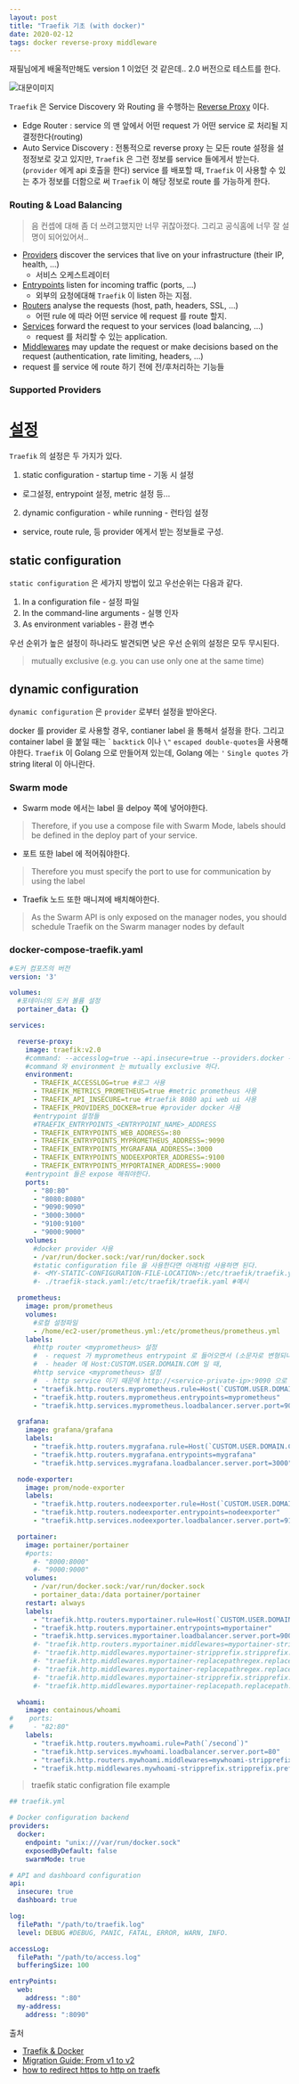 ```yaml
---
layout: post
title: "Traefik 기초 (with docker)"
date: 2020-02-12
tags: docker reverse-proxy middleware
---
```


재필님에게 배울적만해도 version 1 이었던 것 같은데..
2.0 버전으로 테스트를 한다.

<img src='#' post-src='2020-02-13-docker-traefik.png' title='대문이미지'/>

`Traefik` 은 Service Discovery 와 Routing 을 수행하는 [Reverse Proxy](https://en.wikipedia.org/wiki/Reverse_proxy) 이다.


- Edge Router : service 의 맨 앞에서 어떤 request 가 어떤 service 로 처리될 지 결정한다(routing)
- Auto Service Discovery : 전통적으로 reverse proxy 는 모든 route 설정을 설정정보로 갖고 있지만, `Traefik` 은 그런 정보를 service 들에게서 받는다.(`provider` 에게 api 호출을 한다) service 를 배포할 때, `Traefik` 이 사용할 수 있는 추가 정보를 더함으로 써 `Traefik` 이 해당 정보로 route 를 가능하게 한다.

### Routing & Load Balancing
> 음 컨셉에 대해 좀 더 쓰려고했지만 너무 귀찮아졌다. 그리고 공식홈에 너무 잘 설명이 되어있어서..

- [Providers](https://docs.traefik.io/providers/overview/) discover the services that live on your infrastructure (their IP, health, ...)
  - 서비스 오케스트레이터
- [Entrypoints](https://docs.traefik.io/routing/entrypoints/) listen for incoming traffic (ports, ...)
  - 외부의 요청에대해 `Traefik` 이 listen 하는 지점.
- [Routers](https://docs.traefik.io/routing/routers/) analyse the requests (host, path, headers, SSL, ...)
  - 어떤 rule 에 따라 어떤 service 에 request 를 route 할지.
- [Services](https://docs.traefik.io/routing/services/) forward the request to your services (load balancing, ...)
  - request 를 처리할 수 있는 application.
- [Middlewares](https://docs.traefik.io/middlewares/overview/) may update the request or make decisions based on the request
 (authentication, rate limiting, headers, ...)
 - request 를 service 에 route 하기 전에 전/후처리하는 기능들


### Supported Providers
<div id="pureTableHere"></div>
<script>
require(['util'], (util) => {
 util.genPureTable(
   'pureTableHere',
   ['Provider', 'Type', 'Configuration Type'],
   [
     ['Kubernetes','Orchestrator','Custom Resource'],
     ['Consul Catalog	Orchestrator','Label'],
     ['Marathon','Orchestrator','Label'],
     ['Rancher','Orchestrator','Label'],
     ['File','Manual','TOML/YAML format'],
   ]
 );
});
</script>

# [설정](https://docs.traefik.io/getting-started/configuration-overview/)
`Traefik` 의 설정은 두 가지가 있다.
1. static configuration - startup time - 기동 시 설정
 - 로그설정, entrypoint 설정, metric 설정 등...
2. dynamic configuration - while running - 런타임 설정
 - service, route rule, 등 provider 에게서 받는 정보들로 구성.

## static configuration
`static configuration` 은 세가지 방법이 있고 우선순위는 다음과 같다.

1. In a configuration file - 설정 파일
2. In the command-line arguments - 실행 인자
3. As environment variables - 환경 변수

우선 순위가 높은 설정이 하나라도 발견되면 낮은 우선 순위의 설정은 모두 무시된다.
> mutually exclusive (e.g. you can use only one at the same time)

## dynamic configuration
`dynamic configuration` 은 `provider` 로부터 설정을 받아온다.

docker 를 provider 로 사용할 경우, contianer label 을 통해서 설정을 한다.
그리고 container label 을 붙일 때는 \` `backtick` 이나 `\"` `escaped double-quotes`을 사용해야한다. `Traefik` 이 Golang 으로 만들어져 있는데, Golang 에는 `'` `Single quotes` 가 string literal 이 아니란다.

### Swarm mode
* Swarm mode 에서는 label 을 delpoy 쪽에 넣어야한다.
> Therefore, if you use a compose file with Swarm Mode, labels should be defined in the deploy part of your service.

* 포트 또한 label 에 적어줘야한다.
> Therefore you must specify the port to use for communication by using the label

* Traefik 노드 또한 매니져에 배치해야한다.
> As the Swarm API is only exposed on the manager nodes, you should schedule Traefik on the Swarm manager nodes by default


### docker-compose-traefik.yaml

``` yaml
#도커 컴포즈의 버전
version: '3'

volumes:
  #포테이너의 도커 볼륨 설정
  portainer_data: {}

services:

  reverse-proxy:
    image: traefik:v2.0
    #command: --accesslog=true --api.insecure=true --providers.docker --entrypoints.web.address=:80 --entrypoints.myportainer.address=:9000
    #command 와 environment 는 mutually exclusive 하다.
    environment:
      - TRAEFIK_ACCESSLOG=true #로그 사용
      - TRAEFIK_METRICS_PROMETHEUS=true #metric prometheus 사용
      - TRAEFIK_API_INSECURE=true #traefik 8080 api web ui 사용
      - TRAEFIK_PROVIDERS_DOCKER=true #provider docker 사용
      #entrypoint 설정들
      #TRAEFIK_ENTRYPOINTS_<ENTRYPOINT_NAME>_ADDRESS
      - TRAEFIK_ENTRYPOINTS_WEB_ADDRESS=:80
      - TRAEFIK_ENTRYPOINTS_MYPROMETHEUS_ADDRESS=:9090
      - TRAEFIK_ENTRYPOINTS_MYGRAFANA_ADDRESS=:3000
      - TRAEFIK_ENTRYPOINTS_NODEEXPORTER_ADDRESS=:9100
      - TRAEFIK_ENTRYPOINTS_MYPORTAINER_ADDRESS=:9000
    #entrypoint 들은 expose 해줘야한다.
    ports:
      - "80:80"
      - "8080:8080"
      - "9090:9090"
      - "3000:3000"
      - "9100:9100"
      - "9000:9000"
    volumes:
      #docker provider 사용
      - /var/run/docker.sock:/var/run/docker.sock
      #static configuration file 을 사용한다면 아래처럼 사용하면 된다.
      #- <MY-STATIC-CONFIGURATION-FILE-LOCATION>:/etc/traefik/traefik.yaml #traefik static config
      #- ./traefik-stack.yaml:/etc/traefik/traefik.yaml #예시

  prometheus:
    image: prom/prometheus
    volumes:
      #로컬 설정파일
      - /home/ec2-user/prometheus.yml:/etc/prometheus/prometheus.yml
    labels:
      #http router <myprometheus> 설정
      #  - request 가 myprometheus entrypoint 로 들어오면서 (소문자로 변형되나봄)
      #  - header 에 Host:CUSTOM.USER.DOMAIN.COM 일 때,
      #http service <myprometheus> 설정
      #  - http service 이기 때문에 http://<service-private-ip>:9090 으로 매핑
      - "traefik.http.routers.myprometheus.rule=Host(`CUSTOM.USER.DOMAIN.COM`)"
      - "traefik.http.routers.myprometheus.entrypoints=myprometheus"
      - "traefik.http.services.myprometheus.loadbalancer.server.port=9090"

  grafana:
    image: grafana/grafana
    labels:
      - "traefik.http.routers.mygrafana.rule=Host(`CUSTOM.USER.DOMAIN.COM`)"
      - "traefik.http.routers.mygrafana.entrypoints=mygrafana"
      - "traefik.http.services.mygrafana.loadbalancer.server.port=3000"

  node-exporter:
    image: prom/node-exporter
    labels:
      - "traefik.http.routers.nodeexporter.rule=Host(`CUSTOM.USER.DOMAIN.COM`)"
      - "traefik.http.routers.nodeexporter.entrypoints=nodeexporter"
      - "traefik.http.services.nodeexporter.loadbalancer.server.port=9100"

  portainer:
    image: portainer/portainer
    #ports:
      #- "8000:8000"
      #- "9000:9000"
    volumes:
      - /var/run/docker.sock:/var/run/docker.sock
      - portainer_data:/data portainer/portainer
    restart: always
    labels:
      - "traefik.http.routers.myportainer.rule=Host(`CUSTOM.USER.DOMAIN.COM`)"
      - "traefik.http.routers.myportainer.entrypoints=myportainer"
      - "traefik.http.services.myportainer.loadbalancer.server.port=9000"
      #- "traefik.http.routers.myportainer.middlewares=myportainer-stripprefix"
      #- "traefik.http.middlewares.myportainer-stripprefix.stripprefix.prefixes=/first"
      #- "traefik.http.middlewares.myportainer-replacepathregex.replacepathregex.regex=/p/*.c"
      #- "traefik.http.middlewares.myportainer-replacepathregex.replacepathregex.replacement=/p/$$1"
      #- "traefik.http.middlewares.myportainer-stripprefix.stripprefix.forceslash=true"
      #- "traefik.http.middlewares.myportainer-replacepath.replacepath.path=/myp"

  whoami:
    image: containous/whoami
#    ports:
#     - "82:80"
    labels:
      - "traefik.http.routers.mywhoami.rule=Path(`/second`)"
      - "traefik.http.services.mywhoami.loadbalancer.server.port=80"
      - "traefik.http.routers.mywhoami.middlewares=mywhoami-stripprefix"
      - "traefik.http.middlewares.mywhoami-stripprefix.stripprefix.prefixes=/second"
```


> traefik static configration file example
``` yaml
## traefik.yml

# Docker configuration backend
providers:
  docker:
    endpoint: "unix:///var/run/docker.sock"
    exposedByDefault: false
    swarmMode: true

# API and dashboard configuration
api:
  insecure: true
  dashboard: true

log:
  filePath: "/path/to/traefik.log"
  level: DEBUG #DEBUG, PANIC, FATAL, ERROR, WARN, INFO.

accessLog:
  filePath: "/path/to/access.log"
  bufferingSize: 100

entryPoints:
  web:
    address: ":80"
  my-address:
    address: ":8090"
```


출처
- [Traefik & Docker](https://docs.traefik.io/routing/providers/docker/)
- [Migration Guide: From v1 to v2](https://docs.traefik.io/migration/v1-to-v2/#frontends-and-backends-are-dead-long-live-routers-middlewares-and-services)
- [how to redirect https to http on traefk](https://stackoverflow.com/questions/58356714/how-to-redirect-http-to-https-with-traefik-2-0-and-docker-compose-labels)

